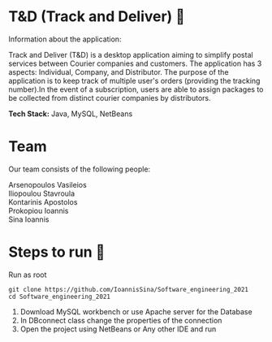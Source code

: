 # T&D (Track and Deliver) :incoming_envelope:

Information about the application:

Track and Deliver (T&D) is a desktop application aiming to simplify postal services between Courier companies and customers. The application has 3 aspects: Individual, Company, and Distributor. The purpose of the application is to keep track of multiple user's orders (providing the tracking number).In the event of a subscription, users are able to assign packages to be collected from distinct courier companies by distributors.

**Tech Stack:** Java, MySQL, NetBeans
# Team

Our team consists of the following people:

Arsenopoulos Vasileios\
Iliopoulou Stavroula\
Kontarinis Apostolos\
Prokopiou Ioannis\
Sina Ioannis 

# Steps to run :runner:

Run as root

```
git clone https://github.com/IoannisSina/Software_engineering_2021
cd Software_engineering_2021
```
1. Download MySQL workbench or use Apache server for the Database
2. In DBconnect class change the properties of the connection
3. Open the project using NetBeans or Any other IDE and run
